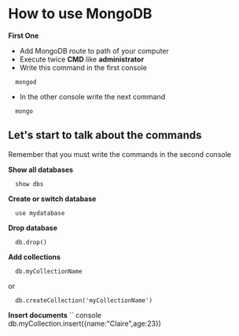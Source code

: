 # How to use MongoDB

**First One**
- Add MongoDB route to path of your computer
- Execute twice **CMD** like **administrator**
- Write this command in the first console
``` console
  mongod
```
- In the other console write the next command
``` console
  mongo
```

## Let's start to talk about the commands
Remember that you must write the commands in the second console

**Show all databases**
``` console
  show dbs
```

**Create or switch database**
``` console
  use mydatabase
```

**Drop database**
``` console
  db.drop()
```

**Add collections**
``` console
  db.myCollectionName
```
or
``` console
  db.createCollection('myCollectionName')
```

**Insert documents**
`` console
  db.myCollection.insert({name:"Claire",age:23})
```
